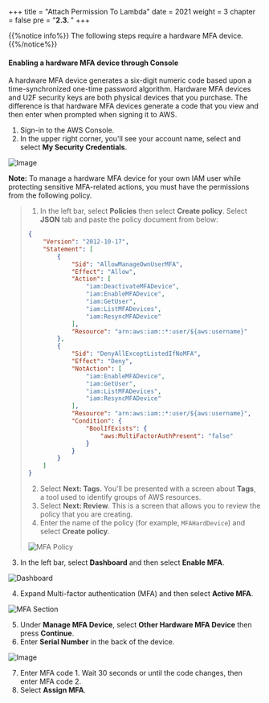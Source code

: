 +++
title = "Attach Permission To Lambda"
date = 2021
weight = 3
chapter = false
pre = "<b>2.3. </b>"
+++

{{%notice info%}}
The following steps require a hardware MFA device.
{{%/notice%}}

#### Enabling a hardware MFA device through Console

A hardware MFA device generates a six-digit numeric code based upon a time-synchronized one-time password algorithm.
Hardware MFA devices and U2F security keys are both physical devices that you purchase. The difference is that hardware MFA devices generate a code that you view and then enter when prompted when signing it to AWS.

1. Sign-in to the AWS Console.
2. In the upper right corner, you'll see your account name, select and select **My Security Credentials**.

![Image](/images/1-account-setup/MySecurity_v1.png?width=15pc)

**Note:** To manage a hardware MFA device for your own IAM user while protecting sensitive MFA-related actions, you must have the permissions from the following policy.

<!-- policy not associated with user -->

> 1. In the left bar, select **Policies** then select **Create policy**. Select **JSON** tab and paste the policy document from below:
>
> ```json
> {
>     "Version": "2012-10-17",
>     "Statement": [
>         {
>             "Sid": "AllowManageOwnUserMFA",
>             "Effect": "Allow",
>             "Action": [
>                 "iam:DeactivateMFADevice",
>                 "iam:EnableMFADevice",
>                 "iam:GetUser",
>                 "iam:ListMFADevices",
>                 "iam:ResyncMFADevice"
>             ],
>             "Resource": "arn:aws:iam::*:user/${aws:username}"
>         },
>         {
>             "Sid": "DenyAllExceptListedIfNoMFA",
>             "Effect": "Deny",
>             "NotAction": [
>                 "iam:EnableMFADevice",
>                 "iam:GetUser",
>                 "iam:ListMFADevices",
>                 "iam:ResyncMFADevice"
>             ],
>             "Resource": "arn:aws:iam::*:user/${aws:username}",
>             "Condition": {
>                 "BoolIfExists": {
>                     "aws:MultiFactorAuthPresent": "false"
>                 }
>             }
>         }
>     ]
> }
> ```
>
> 2. Select **Next: Tags**. You'll be presented with a screen about **Tags**, a tool used to identify groups of AWS resources.
> 3. Select **Next: Review**. This is a screen that allows you to review the policy that you are creating.
> 4. Enter the name of the policy (for example, `MFAHardDevice`) and select **Create policy**.
>
> ![MFA Policy](/images/1-account-setup/MFAPolicy.png?width=90pc)

3. In the left bar, select **Dashboard** and then select **Enable MFA**.

![Dashboard](/images/1-account-setup/Dashboard.png?width=90pc)

4. Expand Multi-factor authentication (MFA) and then select **Active MFA**.

![MFA Section](/images/1-account-setup/MFA.png?width=90pc)

5. Under **Manage MFA Device**, select **Other Hardware MFA Device** then press **Continue**.
6. Enter **Serial Number** in the back of the device.

![Image](/images/1-account-setup/HardwareMFA.png?width=30pc)

7. Enter MFA code 1. Wait 30 seconds or until the code changes, then enter MFA code 2.
8. Select **Assign MFA**.
